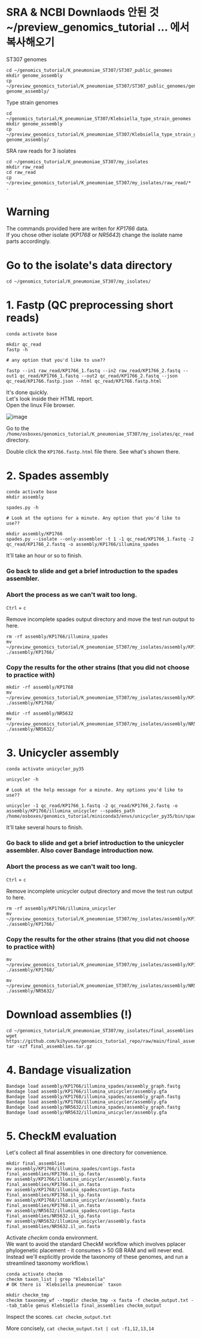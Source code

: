 # SRA & NCBI Downlaods 안된 것 ~/preview_genomics_tutorial ... 에서 복사해오기

ST307 genomes
```
cd ~/genomics_tutorial/K_pneumoniae_ST307/ST307_public_genomes
mkdir genome_assembly
cp ~/preview_genomics_tutorial/K_pneumoniae_ST307/ST307_public_genomes/genome_assembly/* genome_assembly/
```

Type strain genomes
```
cd ~/genomics_tutorial/K_pneumoniae_ST307/Klebsiella_type_strain_genomes
mkdir genome_assembly
cp ~/preview_genomics_tutorial/K_pneumoniae_ST307/Klebsiella_type_strain_genomes/genome_assembly/* genome_assembly/
```

SRA raw reads for 3 isolates
```
cd ~/genomics_tutorial/K_pneumoniae_ST307/my_isolates
mkdir raw_read
cd raw_read
cp ~/preview_genomics_tutorial/K_pneumoniae_ST307/my_isolates/raw_read/* .
```

# Warning

The commands provided here are writen for _KP1766_ data.\
If you chose other isolate (_KP1768_ or _NR5643_) change the isolate name parts accordingly.


# Go to the isolate's data directory

```
cd ~/genomics_tutorial/K_pneumoniae_ST307/my_isolates/
```


# 1. Fastp (QC preprocessing short reads)

```
conda activate base

mkdir qc_read
fastp -h

# any option that you'd like to use??

fastp --in1 raw_read/KP1766_1.fastq --in2 raw_read/KP1766_2.fastq --out1 qc_read/KP1766_1.fastq --out2 qc_read/KP1766_2.fastq --json qc_read/KP1766.fastp.json --html qc_read/KP1766.fastp.html
```

It's done quickly.\
Let's look inside their HTML report.\
Open the linux File browser.

![image](https://user-images.githubusercontent.com/49987638/144385780-9a2f79cf-2ccd-4f70-a5be-3415d2dd8f9c.png)

Go to the `/home/osboxes/genomics_tutorial/K_pneumoniae_ST307/my_isolates/qc_read` directory.

Double click the `KP1766.fastp.html` file there. See what's shown there.



# 2. Spades assembly
```
conda activate base
mkdir assembly

spades.py -h

# Look at the options for a minute. Any option that you'd like to use??

mkdir assembly/KP1766
spades.py --isolate --only-assembler -t 1 -1 qc_read/KP1766_1.fastq -2 qc_read/KP1766_2.fastq -o assembly/KP1766/illumina_spades
```

It'll take an hour or so to finish.

### Go back to slide and get a brief introduction to the spades assembler.

### Abort the process as we can't wait too long.

`Ctrl` + `c`

Remove incomplete spades output directory and move the test run output to here.

```
rm -rf assembly/KP1766/illumina_spades
mv ~/preview_genomics_tutorial/K_pneumoniae_ST307/my_isolates/assembly/KP1766/illumina_spades ./assembly/KP1766/
```

### Copy the results for the other strains (that you did not choose to practice with)
```
mkdir -rf assembly/KP1768
mv ~/preview_genomics_tutorial/K_pneumoniae_ST307/my_isolates/assembly/KP1768/illumina_spades ./assembly/KP1768/

mkdir -rf assembly/NR5632
mv ~/preview_genomics_tutorial/K_pneumoniae_ST307/my_isolates/assembly/NR5632/illumina_spades ./assembly/NR5632/
```



# 3. Unicycler assembly
```
conda activate unicycler_py35

unicycler -h

# Look at the help message for a minute. Any options you'd like to use??

unicycler -1 qc_read/KP1766_1.fastq -2 qc_read/KP1766_2.fastq -o assembly/KP1766/illumina_unicycler --spades_path /home/osboxes/genomics_tutorial/miniconda3/envs/unicycler_py35/bin/spades.py
```

It'll take several hours to finish.

### Go back to slide and get a brief introduction to the unicycler assembler. Also cover Bandage introduction now.

### Abort the process as we can't wait too long.

`Ctrl` + `c`

Remove incomplete unicycler output directory and move the test run output to here.

```
rm -rf assembly/KP1766/illumina_unicycler
mv ~/preview_genomics_tutorial/K_pneumoniae_ST307/my_isolates/assembly/KP1766/illumina_unicycler ./assembly/KP1766/
```

### Copy the results for the other strains (that you did not choose to practice with)
```
mv ~/preview_genomics_tutorial/K_pneumoniae_ST307/my_isolates/assembly/KP1768/illumina_unicycler ./assembly/KP1768/

mv ~/preview_genomics_tutorial/K_pneumoniae_ST307/my_isolates/assembly/NR5632/illumina_unicycler ./assembly/NR5632/
```


# Download assemblies (!)
```
cd ~/genomics_tutorial/K_pneumoniae_ST307/my_isolates/final_assemblies
wget https://github.com/kihyunee/genomics_tutorial_repo/raw/main/final_assemblies.tar.gz
tar -xzf final_assemblies.tar.gz
```



# 4. Bandage visualization

```
Bandage load assembly/KP1766/illumina_spades/assembly_graph.fastg
Bandage load assembly/KP1766/illumina_unicycler/assembly.gfa
Bandage load assembly/KP1768/illumina_spades/assembly_graph.fastg
Bandage load assembly/KP1768/illumina_unicycler/assembly.gfa
Bandage load assembly/NR5632/illumina_spades/assembly_graph.fastg
Bandage load assembly/NR5632/illumina_unicycler/assembly.gfa
```


# 5. CheckM evaluation

Let's collect all final assemblies in one directory for convenience.
```
mkdir final_assemblies
mv assembly/KP1766/illumina_spades/contigs.fasta final_assemblies/KP1766.il_sp.fasta
mv assembly/KP1766/illumina_unicycler/assembly.fasta final_assemblies/KP1766.il_un.fasta
mv assembly/KP1768/illumina_spades/contigs.fasta final_assemblies/KP1768.il_sp.fasta
mv assembly/KP1768/illumina_unicycler/assembly.fasta final_assemblies/KP1768.il_un.fasta
mv assembly/NR5632/illumina_spades/contigs.fasta final_assemblies/NR5632.il_sp.fasta
mv assembly/NR5632/illumina_unicycler/assembly.fasta final_assemblies/NR5632.il_un.fasta
```

Activate _checkm_ conda environment.\
We want to avoid the standard CheckM workflow which involves pplacer phylogenetic placement - it consumes > 50 GB RAM and will never end.\
Instead we'll explicitly provide the taxonomy of these genomes, and run a streamlined taxonomy workflow.\

```
conda activate checkm
checkm taxon_list | grep "Klebsiella"
# OK there is `Klebsiella pneumoniae` taxon

mkdir checkm_tmp
checkm taxonomy_wf --tmpdir checkm_tmp -x fasta -f checkm_output.txt --tab_table genus Klebsiella final_assemblies checkm_output
```

Inspect the scores. 
`cat checkm_output.txt`

More concisely, `cat checkm_output.txt | cut -f1,12,13,14`
